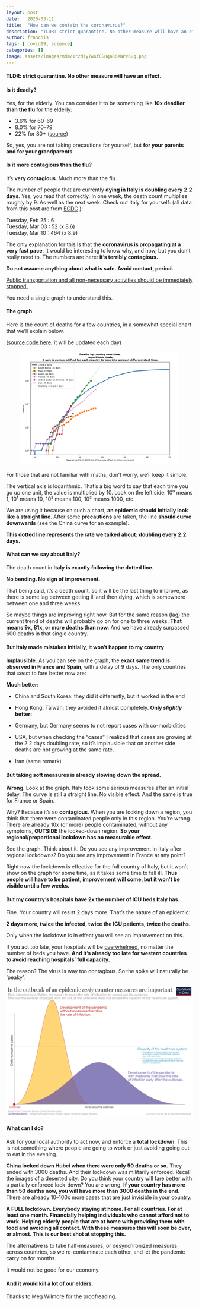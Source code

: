 ```yaml
---
layout:	post
date:	2020-03-11
title:	"How can we contain the coronavirus?"
description: "TLDR: strict quarantine. No other measure will have an effect."
author: francois
tags: [ covid19, science]
categories: []
image: assets/images/mdm/1*2dzy7wKfCGHqaR6eWPV6ug.png
---
```


#### TLDR: strict quarantine. No other measure will have an effect.

#### Is it deadly?

Yes, for the elderly. You can consider it to be something like **10x deadlier than the flu** for the elderly:

* 3.6% for 60–69
* 8.0% for 70–79
* 22% for 80+
([source](https://www.worldometers.info/coronavirus/coronavirus-age-sex-demographics/))

So, yes, you are not taking precautions for yourself, but **for your parents and for your grandparents**.

#### Is it more contagious than the flu?

It’s **very contagious**. Much more than the flu.

The number of people that are currently **dying in Italy is doubling every 2.2 days**. Yes, you read that correctly. In one week, the death count multiplies roughly by 9. As well as the next week. Check out Italy for yourself: (all data from this post are from [ECDC](https://www.ecdc.europa.eu/) ):

Tuesday, Feb 25 : 6  
Tuesday, Mar 03 : 52 (x 8.6)  
Tuesday, Mar 10 : 464 (x 8.9)

The only explanation for this is that the **coronavirus is propagating at a very fast pace**. It would be interesting to know why, and how, but you don’t really need to. The numbers are here: **it’s terribly contagious.**

**Do not assume anything about what is safe. Avoid contact, period.**

[Public transportation and all non-necessary activities should be immediately stopped.](https://www.news.com.au/lifestyle/health/health-problems/how-coronavirus-spreads-twice-as-far-on-trains-buses-public-transport/news-story/938b067e72449cd536c1b2d2d0f53070)

You need a single graph to understand this.

#### The graph

Here is the count of deaths for a few countries, in a somewhat special chart that we’ll explain below.

([source code here](https://github.com/madlag/coronavirus_study/blob/master/notebooks/Coronavirus_by_country.ipynb), it will be updated each day)

<figure class="figcenter">
<img alt="Deaths by country over time" src="/assets/images/posts/coronavirus1/DeathByCountry_markers.png">
</figure>

For those that are not familiar with maths, don’t worry, we’ll keep it simple.

The vertical axis is logarithmic. That’s a big word to say that each time you go up one unit, the value is multiplied by 10. Look on the left side: 10⁰ means 1, 10¹ means 10, 10² means 100, 10³ means 1000, etc.

We are using it because on such a chart, **an epidemic should initially look like a straight line**. After some **precautions** are taken, the line **should curve downwards** (see the China curve for an example).

**This dotted line represents the rate we talked about: doubling every 2.2 days.**

#### What can we say about Italy?

The death count in **Italy is exactly following the dotted line.**

**No bending. No sign of improvement.**

That being said, it’s a death count, so it will be the last thing to improve, as there is some lag between getting ill and then dying, which is somewhere between one and three weeks.

So maybe things are improving right now. But for the same reason (lag) the current trend of deaths will probably go on for one to three weeks. **That means 9x, 81x, or more deaths than now.** And we have already surpassed 600 deaths in that single country.

#### But Italy made mistakes initially, it won’t happen to my country

**Implausible.** As you can see on the graph, the **exact same trend is observed in France and Spain**, with a delay of 9 days. The only countries that *seem* to fare better now are:

**Much better:**

* China and South Korea: they did it differently, but it worked in the end
* Hong Kong, Taïwan: they avoided it almost completely.
**Only *slightly* better:**

* Germany, but Germany seems to not report cases with co-morbidities
* USA, but when checking the “cases” I realized that cases are growing at the 2.2 days doubling rate, so it’s implausible that on another side deaths are not growing at the same rate.
* Iran (same remark)

#### But taking soft measures is already slowing down the spread.

**Wrong**. Look at the graph. Italy took some serious measures after an initial delay. The curve is still a straight line. No visible effect. And the same is true for France or Spain.

Why? Because it’s so **contagious**. When you are locking down a region, you think that there were contaminated people only in this region. You’re wrong. There are already 10x (or more) people contaminated, without any symptoms, **OUTSIDE** the locked-down region. **So your regional/proportional lockdown has no measurable effect.**

See the graph. Think about it. Do you see any improvement in Italy after regional lockdowns? Do you see any improvement in France at any point?

Right now the lockdown is effective for the full country of Italy, but it won’t show on the graph for some time, as it takes some time to fall ill. **Thus people will have to be patient, improvement will come, but it won’t be visible until a few weeks.**

#### But my country’s hospitals have 2x the number of ICU beds Italy has.

Fine. Your country will resist 2 days more. That’s the nature of an epidemic:

**2 days more, twice the infected, twice the ICU patients, twice the deaths.**

Only when the lockdown is in effect you will see an improvement on this.

If you act too late, your hospitals will be [overwhelmed](https://www.theguardian.com/world/2020/mar/09/italian-hospitals-short-beds-coronavirus-death-toll-jumps), no matter the number of beds you have. **And it’s already too late for western countries to avoid reaching hospitals’ full capacity.**

The reason? The virus is way too contagious. So the spike will naturally be ‘peaky’.

![](/assets/images/posts/coronavirus1/flatten_the_curve.png)

#### What can I do?

Ask for your local authority to act now, and enforce a **total lockdown**. This is not something where people are going to work or just avoiding going out to eat in the evening.

**China locked down Hubei when there were only 50 deaths or so.** They ended with 3000 deaths. And their lockdown was militarily enforced. Recall the images of a deserted city. Do you think your country will fare better with a partially enforced lock-down? You are wrong. **If your country has more than 50 deaths now, you will have more than 3000 deaths in the end.** There are already 10–100x more cases that are just invisible in your country.

**A FULL lockdown. Everybody staying at home. For all countries. For at least one month. Financially helping individuals who cannot afford not to work. Helping elderly people that are at home with providing them with food and avoiding all contact. With these measures this will soon be over, or almost. This is our best shot at stopping this.**

The alternative is to take half-measures, or desynchronized measures across countries, so we re-contaminate each other, and let the pandemic carry on for months.

It would not be good for our economy.

#### And it would kill a lot of our elders.

Thanks to Meg Wilmore for the proofreading.

  
